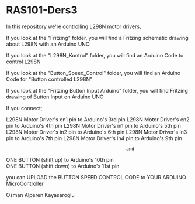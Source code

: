 # RAS101-Ders3

In this repository we're controlling L298N motor drivers, 

If you look at the "Fritzing" folder, you will find a Fritzing schematic drawing about L298N with an Arduino UNO

If you look at the "L298N_Kontrol" folder, you will find an Arduino Code to control L298N

If you look at the "Button_Speed_Control" folder, you will find an Arduino Code for "Button controlled L298N"

If you look at the "Fritzing Button Input Arduino" folder, you will find Fritzing drawing of Button Input on Arduino UNO




If you connect;

L298N Motor Driver's           en1 pin            to             Arduino's 3rd pin
L298N Motor Driver's           en2 pin            to             Arduino's 4th pin
L298N Motor Driver's           in1 pin            to             Arduino's 5th pin
L298N Motor Driver's           in2 pin            to             Arduino's 6th pin
L298N Motor Driver's           in3 pin            to             Arduino's 7th pin
L298N Motor Driver's           in4 pin            to             Arduino's 9th pin

                                                  and
                                        
ONE BUTTON   (shift up)                           to             Arduino's 10th pin                                        
ONE BUTTON   (shift down)                         to             Arduino's 11st pin  


you can UPLOAD the    BUTTON SPEED CONTROL CODE   to             YOUR ARDUINO MicroController



Osman Alperen Kayasaroglu
